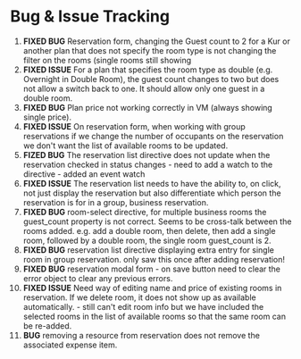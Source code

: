 Bug & Issue Tracking
====================

1. **FIXED BUG** Reservation form, changing the Guest count to 2 for a Kur or another plan that does not specify the room type is not
changing the filter on the rooms (single rooms still showing
2. **FIXED ISSUE** For a plan that specifies the room type as double (e.g. Overnight in Double Room), the guest count changes
 to two but does not allow a switch back to one. It should allow only one guest in a double room.
3. **FIXED BUG** Plan price not working correctly in VM (always showing single price).
4. **FIXED ISSUE** On reservation form, when working with group reservations if we change the number of occupants on the reservation
we don't want the list of available rooms to be updated.
5. **FIZED BUG** The reservation list directive does not update when the reservation checked in status changes - need to
add a watch to the directive - added an event watch
6. **FIXED ISSUE** The reservation list needs to have the ability to, on click, not just display the reservation but also
differentiate which person the reservation is for in a group, business reservation.
7. **FIXED BUG** room-select directive, for multiple business rooms the guest_count property is not correct. Seems to be cross-talk
between the rooms added. e.g. add a double room, then delete, then add a single room, followed by a double room, the
single room guest_count is 2.
8. **FIXED BUG** reservation list directive displaying extra entry for single room in group reservation. only saw this once after adding reservation!
9. **FIXED BUG** reservation modal form - on save button need to clear the error object to clear any previous errors.
10. **FIXED ISSUE** Need way of editing name and price of existing rooms in reservation. If we delete room, it does not show
up as available automatically. - still can't edit room info but we have included the selected rooms in the list of available
rooms so that the same room can be re-added.
11. **BUG** removing a resource from reservation does not remove the associated expense item.
